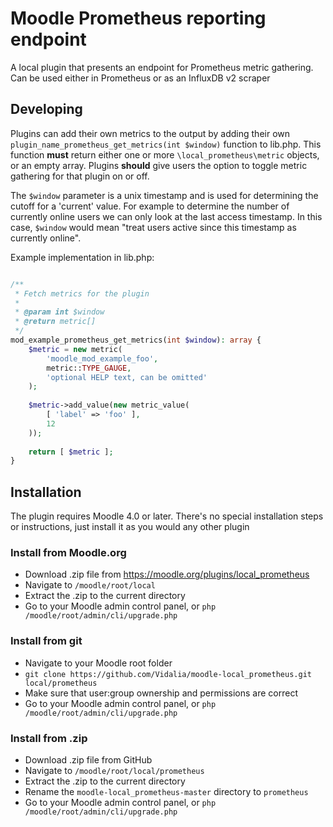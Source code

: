 # Moodle Prometheus reporting endpoint
A local plugin that presents an endpoint for Prometheus metric gathering.
Can be used either in Prometheus or as an InfluxDB v2 scraper

## Developing
Plugins can add their own metrics to the output by adding their own `plugin_name_prometheus_get_metrics(int $window)` function
to lib.php. This function **must** return either one or more `\local_prometheus\metric` objects, or an empty array.
Plugins **should** give users the option to toggle metric gathering for that plugin on or off.

The `$window` parameter is a unix timestamp and is used for determining the cutoff for a 'current' value. For example to determine 
the number of currently online users we can only look at the last access timestamp. In this case, `$window` would mean "treat users 
active since this timestamp as currently online". 

Example implementation in lib.php:
```php

/**
 * Fetch metrics for the plugin
 *
 * @param int $window
 * @return metric[] 
 */
mod_example_prometheus_get_metrics(int $window): array {
    $metric = new metric(
        'moodle_mod_example_foo',
        metric::TYPE_GAUGE,
        'optional HELP text, can be omitted'
    );
    
    $metric->add_value(new metric_value(
        [ 'label' => 'foo' ],
        12
    ));
    
    return [ $metric ];
}
```

## Installation
The plugin requires Moodle 4.0 or later.
There's no special installation steps or instructions, just install it as you would any other plugin

### Install from Moodle.org
- Download .zip file from https://moodle.org/plugins/local_prometheus
- Navigate to `/moodle/root/local`
- Extract the .zip to the current directory
- Go to your Moodle admin control panel, or `php /moodle/root/admin/cli/upgrade.php`

### Install from git
- Navigate to your Moodle root folder
- `git clone https://github.com/Vidalia/moodle-local_prometheus.git local/prometheus`
- Make sure that user:group ownership and permissions are correct
- Go to your Moodle admin control panel, or `php /moodle/root/admin/cli/upgrade.php`

### Install from .zip
- Download .zip file from GitHub
- Navigate to `/moodle/root/local/prometheus`
- Extract the .zip to the current directory
- Rename the `moodle-local_prometheus-master` directory to `prometheus`
- Go to your Moodle admin control panel, or `php /moodle/root/admin/cli/upgrade.php`
